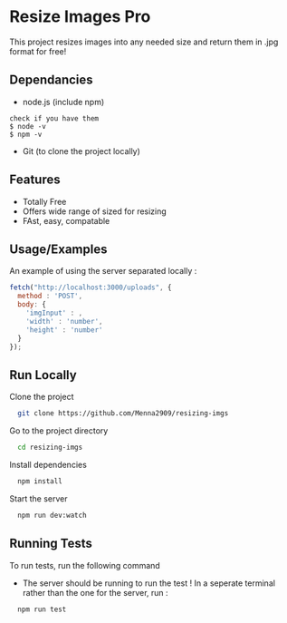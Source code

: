 
# Resize Images Pro

This project resizes images into any needed size and return them in .jpg format for free!

## Dependancies 
- node.js (include npm)
```
check if you have them
$ node -v
$ npm -v
```
- Git (to clone the project locally)
## Features

- Totally Free
- Offers wide range of sized for resizing 
- FAst, easy, compatable


## Usage/Examples

An example of using the server separated locally :

```javascript
fetch("http://localhost:3000/uploads", {
  method : 'POST',
  body: {
    'imgInput' : ,
    'width' : 'number',
    'height' : 'number'
  }
});
```


## Run Locally

Clone the project

```bash
  git clone https://github.com/Menna2909/resizing-imgs
```

Go to the project directory

```bash
  cd resizing-imgs
```

Install dependencies

```bash
  npm install
```

Start the server

```bash
  npm run dev:watch
```


## Running Tests

To run tests, run the following command
- The server should be running to run the test !
In a seperate terminal rather than the one for the server, run :

```bash
  npm run test
```

